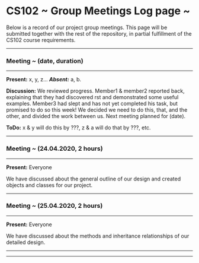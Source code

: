 # CS102 ~ Group Meetings Log page ~

Below is a record of our project group meetings. This page will be submitted together with the rest of the repository, in partial fulfillment of the CS102 course requirements.

****
### Meeting ~ (date, duration)
****
**Present:** x, y, z...   _**Absent:**_  a, b.

**Discussion:** 
We reviewed progress. Member1 & member2 reported back, explaining that they had discovered rst and demonstrated some useful examples. Member3 had slept and has not yet completed his task, but promised to do so this week! We decided we need to do this, that, and the other, and divided the work between us. Next meeting planned for (date).

**ToDo:** x & y will do this by ???, z & a will do that by ???, etc.

****
### Meeting ~ (24.04.2020, 2 hours)
****
**Present:** Everyone

We have discussed about the general outline of our design and created objects and classes for our project.

****
### Meeting ~ (25.04.2020, 2 hours)
****
**Present:** Everyone

We have discussed about the methods and inheritance relationships of our detailed design.

****
****
